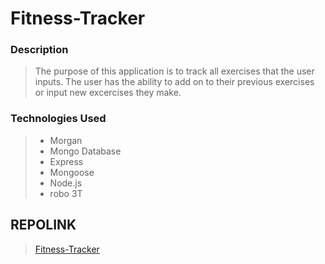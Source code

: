 # Fitness-Tracker



### Description
>The purpose of this application is to track all exercises that the user inputs. The user has the ability to add on to their previous exercises or input new excercises they make.

### Technologies Used

>- Morgan
>- Mongo Database
>- Express
>- Mongoose
>- Node.js
>- robo 3T



## REPOLINK  

>[Fitness-Tracker](https://github.com/elhiloyasin/workout-tracker)



